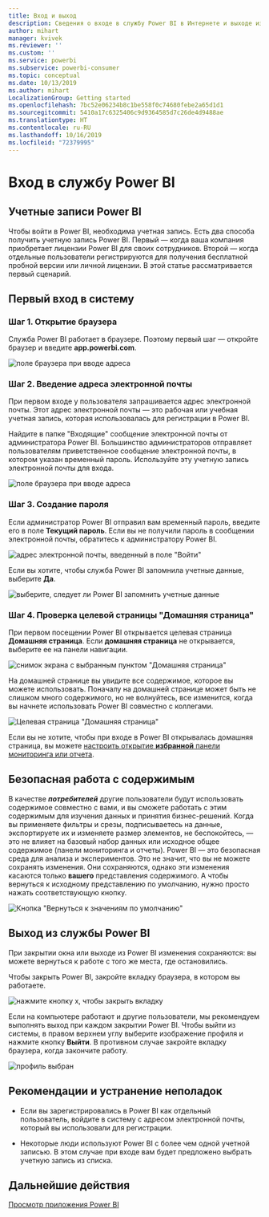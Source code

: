 ```yaml
---
title: Вход и выход
description: Сведения о входе в службу Power BI в Интернете и выходе из нее.
author: mihart
manager: kvivek
ms.reviewer: ''
ms.custom: ''
ms.service: powerbi
ms.subservice: powerbi-consumer
ms.topic: conceptual
ms.date: 10/13/2019
ms.author: mihart
LocalizationGroup: Getting started
ms.openlocfilehash: 7bc52e06234b8c1be558f0c74680febe2a65d1d1
ms.sourcegitcommit: 5410a17c6325406c9d9364585d7c26de4d9488ae
ms.translationtype: HT
ms.contentlocale: ru-RU
ms.lasthandoff: 10/16/2019
ms.locfileid: "72379995"
---
```

# <a name="sign-in-to-power-bi-service"></a>Вход в службу Power BI

## <a name="power-bi-accounts"></a>Учетные записи Power BI
Чтобы войти в Power BI, необходима учетная запись. Есть два способа получить учетную запись Power BI. Первый — когда ваша компания приобретает лицензии Power BI для своих сотрудников. Второй — когда отдельные пользователи регистрируются для получения бесплатной пробной версии или личной лицензии. В этой статье рассматривается первый сценарий.

## <a name="sign-in-for-the-first-time"></a>Первый вход в систему

### <a name="step-1-open-a-browser"></a>Шаг 1. Открытие браузера
Служба Power BI работает в браузере.  Поэтому первый шаг — откройте браузер и введите **app.powerbi.com**.

![поле браузера при вводе адреса](media/end-user-sign-in/power-bi-sign-in.png)

### <a name="step-2-type-your-email-address"></a>Шаг 2. Введение адреса электронной почты
При первом входе у пользователя запрашивается адрес электронной почты.  Этот адрес электронной почты — это рабочая или учебная учетная запись, которая использовалась для регистрации в Power BI.  

Найдите в папке "Входящие" сообщение электронной почты от администратора Power BI. Большинство администраторов отправляет пользователям приветственное сообщение электронной почты, в котором указан временный пароль. Используйте эту учетную запись электронной почты для входа. 

![поле браузера при вводе адреса](media/end-user-sign-in/power-bi-password.png)


 
### <a name="step-3-create-a-new-password"></a>Шаг 3. Создание пароля
Если администратор Power BI отправил вам временный пароль, введите его в поле **Текущий пароль**. Если вы не получили пароль в сообщении электронной почты, обратитесь к администратору Power BI.

![адрес электронной почты, введенный в поле "Войти"](media/end-user-sign-in/power-bi-login.png)

Если вы хотите, чтобы служба Power BI запомнила учетные данные, выберите **Да**. 

![выберите, следует ли Power BI запомнить учетные данные](media/end-user-sign-in/power-bi-stay-signed-in.png)


### <a name="step-4-review-your-home-landing-page"></a>Шаг 4. Проверка целевой страницы "Домашняя страница"
При первом посещении Power BI открывается целевая страница **Домашняя страница**. Если **домашняя страница** не открывается, выберите ее на панели навигации. 

![снимок экрана с выбранным пунктом "Домашняя страница"](media/end-user-sign-in/power-bi-home-selected.png)

На домашней странице вы увидите все содержимое, которое вы можете использовать. Поначалу на домашней странице может быть не слишком много содержимого, но не волнуйтесь, все изменится, когда вы начнете использовать Power BI совместно с коллегами. 

![Целевая страница "Домашняя страница"](media/end-user-sign-in/power-bi-home-landing.png)

Если вы не хотите, чтобы при входе в Power BI открывалась домашняя страница, вы можете [настроить открытие **избранной** панели мониторинга или отчета](end-user-featured.md). 

## <a name="safely-interact-with-content"></a>Безопасная работа с содержимым
В качестве ***потребителей*** другие пользователи будут использовать содержимое совместно с вами, и вы сможете работать с этим содержимым для изучения данных и принятия бизнес-решений.  Когда вы применяете фильтры и срезы, подписываетесь на данные, экспортируете их и изменяете размер элементов, не беспокойтесь, — это не влияет на базовый набор данных или исходное общее содержимое (панели мониторинга и отчеты). Power BI — это безопасная среда для анализа и экспериментов. Это не значит, что вы не можете сохранять изменения. Они сохраняются, однако эти изменения касаются только **вашего** представления содержимого. А чтобы вернуться к исходному представлению по умолчанию, нужно просто нажать соответствующую кнопку.

![Кнопка "Вернуться к значениям по умолчанию"](media/end-user-sign-in/power-bi-reset.png)

## <a name="sign-out-of-power-bi-service"></a>Выход из службы Power BI
При закрытии окна или выходе из Power BI изменения сохраняются: вы можете вернуться к работе с того же места, где остановились.

Чтобы закрыть Power BI, закройте вкладку браузера, в котором вы работаете. 

![нажмите кнопку x, чтобы закрыть вкладку](media/end-user-sign-in/power-bi-close.png) 

Если на компьютере работают и другие пользователи, мы рекомендуем выполнять выход при каждом закрытии Power BI.  Чтобы выйти из системы, в правом верхнем углу выберите изображение профиля и нажмите кнопку **Выйти**. В противном случае закройте вкладку браузера, когда закончите работу.

![профиль выбран](media/end-user-sign-in/power-bi-sign-out.png) 

## <a name="troubleshooting-and-considerations"></a>Рекомендации и устранение неполадок
- Если вы зарегистрировались в Power BI как отдельный пользователь, войдите в систему с адресом электронной почты, который вы использовали для регистрации.

- Некоторые люди используют Power BI с более чем одной учетной записью. В этом случае при входе вам будет предложено выбрать учетную запись из списка. 

## <a name="next-steps"></a>Дальнейшие действия
[Просмотр приложения Power BI](end-user-app-view.md)
